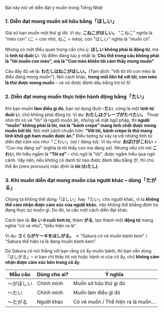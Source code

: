 Bài này nói về diễn đạt ý muốn trong Tiếng Nhật

### 1. Diễn đạt mong muốn sở hữu bằng「ほしい」

Giả sử bạn muốn một thứ gì đó. Ví dụ: **こねこがほしい。**
"こねこ" nghĩa là "mèo con" (こ = con nhỏ, ねこ = mèo), còn "ほしい" nghĩa là "muốn có".

Nhưng có một điều quan trọng cần chú ý: **ほしい không phải là động từ**, mà là **tính từ đuôi い**. Và điểm đáng lưu ý nhất là: **Chủ thể trong câu không phải là "tôi muốn con mèo", mà là "Con mèo khiến tôi cảm thấy mong muốn"**

Câu đầy đủ sẽ là: **わたしはねこがほしい。**(Tạm dịch: "Với tôi thì con mèo là điều đáng mong muốn"). Nói cách khác, **trong mối liên hệ với tôi, con mèo là thứ được mong muốn** – và nó được đánh dấu bằng trợ từ が.

### 2. Diễn đạt mong muốn thực hiện hành động bằng「たい」

Khi bạn muốn **làm điều gì đó**, bạn sử dụng đuôi **-たい**, cũng là một **tính từ đuôi い**, chứ không phải động từ.
Ví dụ: **わたしはクレープがたべたい。**
Thoạt nhìn thì có vẻ "tôi" là người muốn ăn, nhưng về mặt ngữ pháp, thì **người “muốn” không phải là tôi, mà là “bánh crepe” mang tính chất được mong muốn bởi tôi**.
Nói một cách chuẩn hơn: **“Với tôi, bánh crepe là thứ mang tính khơi gợi ham muốn được ăn.”**
Điều tương tự xảy ra với những tính từ diễn đạt cảm xúc như「こわい」(sợ / đáng sợ). Ví dụ như: **おばけがこわい** = "Con ma đáng sợ" (nghĩa là tôi thấy con ma đáng sợ). Nhưng nếu chỉ nói **こわい**, thì hiểu ngầm là **“Tôi sợ”** – chủ ngữ là "tôi", được ngầm hiểu qua ngữ cảnh.
Vậy nên, nếu không có danh từ nào được đánh dấu bằng が, thì chủ thể ẩn (zero pronoun) mặc định là **tôi (わたし)**.
### 3. Khi muốn diễn đạt mong muốn của người khác – dùng「たがる」

Chúng ta không thể dùng「ほしい」hay「たい」cho người khác, vì ta **không thể cảm nhận được cảm xúc của người khác**, nên không thể khẳng định họ đang thực sự muốn gì. Do đó, ta cần một cách diễn đạt khác.

Cách làm là: **Bỏ い ở cuối tính từ**, thêm **がる**, tạo thành một **động từ** mang nghĩa "có vẻ như", "biểu hiện ra là".

Ví dụ: **さくらがケーキをほしがる。** → "Sakura có vẻ muốn bánh kem" / "Sakura thể hiện ra là đang muốn bánh kem".

Dù Sakura có nói thẳng với bạn rằng cô ấy muốn bánh, thì bạn vẫn dùng「ほしがる」– vì bạn chỉ thấy lời nói hoặc hành vi của cô ấy, chứ **không cảm nhận được cảm xúc bên trong cô ấy**.

| Mẫu câu | Dùng cho ai? | Ý nghĩa                            |
| ------- | ------------ | ---------------------------------- |
| ～がほしい   | Chính mình   | Muốn sở hữu thứ gì đó              |
| ～たい     | Chính mình   | Muốn làm điều gì đó                |
| ～たがる    | Người khác   | Có vẻ muốn / Thể hiện ra là muốn… |
